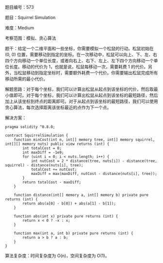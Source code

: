 题目编号：573

题目：Squirrel Simulation

难度：Medium

考察范围：模拟、贪心算法

题干：给定一个二维平面和一些坐标，你需要模拟一个松鼠的行动。松鼠初始在 (0, 0) 位置，需要移动到指定的坐标。在一次移动中，松鼠可以向上、下、左、右四个方向移动一个单位长度，或者向右上、右下、左上、左下四个方向移动一个单位长度。移动的代价为 1，也就是说，松鼠每移动一次，需要耗费 1 的代价。另外，当松鼠移动到指定坐标时，需要额外耗费一个代价。你需要输出松鼠完成所有移动所需的最小代价。

解题思路：对于每个坐标，我们可以计算出松鼠从起点到该坐标的代价，然后取最小值即可。对于每个坐标，我们可以计算出松鼠从起点到该坐标的最短路径，然后加上从该坐标到终点的距离即可。对于从起点到该坐标的最短路径，我们可以使用贪心算法，每次选择距离该坐标最近的点作为下一个点。

解决方案：

```
pragma solidity ^0.8.0;

contract SquirrelSimulation {
    function minCost(int n, int[] memory tree, int[] memory squirrel, int[][] memory nuts) public view returns (int) {
        int totalCost = 0;
        int maxDiff = -1e9;
        for (uint i = 0; i < nuts.length; i++) {
            int nutCost = 2 * distance(tree, nuts[i]) - distance(tree, squirrel) - distance(nuts[i], tree);
            totalCost += nutCost;
            maxDiff = max(maxDiff, nutCost - distance(nuts[i], tree));
        }
        return totalCost - maxDiff;
    }
    
    function distance(int[] memory a, int[] memory b) private pure returns (int) {
        return abs(a[0] - b[0]) + abs(a[1] - b[1]);
    }
    
    function abs(int x) private pure returns (int) {
        return x < 0 ? -x : x;
    }
    
    function max(int a, int b) private pure returns (int) {
        return a > b ? a : b;
    }
}
```

算法复杂度：时间复杂度为 O(n)，空间复杂度为 O(1)。